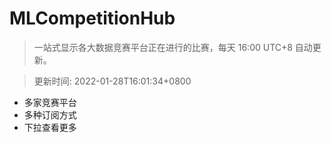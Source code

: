 # MLCompetitionHub

> 一站式显示各大数据竞赛平台正在进行的比赛，每天 16:00 UTC+8 自动更新。
  
> 更新时间: 2022-01-28T16:01:34+0800 

* 多家竞赛平台
* 多种订阅方式
* 下拉查看更多